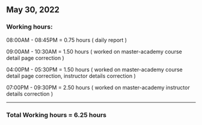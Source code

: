 ## May 30, 2022
### Working hours:

08:00AM - 08:45PM     = 0.75 hours ( daily report )

09:00AM - 10:30AM     = 1.50 hours ( worked on master-academy course detail page correction )

04:00PM - 05:30PM     = 1.50 hours ( worked on master-academy course detail page correction, instructor details correction )

07:00PM - 09:30PM     = 2.50 hours ( worked on master-academy  instructor details correction )

----------------------------------------

### Total Working hours = 6.25 hours